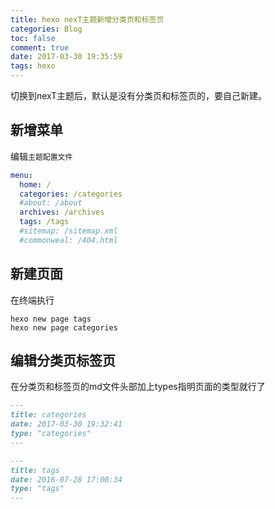 ```yaml
---
title: hexo nexT主题新增分类页和标签页
categories: Blog
toc: false
comment: true
date: 2017-03-30 19:35:59
tags: hexo
---
```





切换到nexT主题后，默认是没有分类页和标签页的，要自己新建。

<!--more-->

## 新增菜单
编辑`主题配置文件`

``` yml hexo/themes/next/_config.yml
menu:
  home: /
  categories: /categories
  #about: /about
  archives: /archives
  tags: /tags
  #sitemap: /sitemap.xml
  #commonweal: /404.html
```

## 新建页面
在终端执行

``` shell
hexo new page tags
hexo new page categories
```

## 编辑分类页标签页
在分类页和标签页的md文件头部加上types指明页面的类型就行了

``` hexo/source/categories/index.md
---
title: categories
date: 2017-03-30 19:32:41
type: "categories"
---

```

``` md hexo/source/tags/index.md
---
title: tags
date: 2016-07-28 17:00:34
type: "tags"
---

```
